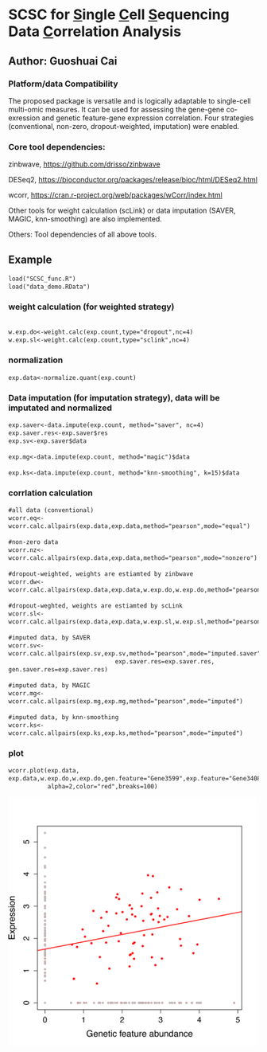 # SCSC for <ins>S</ins>ingle <ins>C</ins>ell <ins>S</ins>equencing Data <ins>C</ins>orrelation Analysis

## Author: Guoshuai Cai


### Platform/data Compatibility
The proposed package is versatile and is logically adaptable to single-cell multi-omic measures. It can be used for assessing the gene-gene co-exression and genetic feature-gene expression correlation. Four strategies (conventional, non-zero, dropout-weighted, imputation) were enabled.


### Core tool dependencies:

zinbwave, https://github.com/drisso/zinbwave

DESeq2, https://bioconductor.org/packages/release/bioc/html/DESeq2.html

wcorr, https://cran.r-project.org/web/packages/wCorr/index.html

Other tools for weight calculation (scLink) or data imputation (SAVER, MAGIC, knn-smoothing) are also implemented.

Others: Tool dependencies of all above tools.

## Example
```{r}
load("SCSC_func.R")
load("data_demo.RData")
```

### weight calculation (for weighted strategy)
```{r}

w.exp.do<-weight.calc(exp.count,type="dropout",nc=4)
w.exp.sl<-weight.calc(exp.count,type="sclink",nc=4)
```

### normalization
```{r}
exp.data<-normalize.quant(exp.count)
```

### Data imputation (for imputation strategy), data will be imputated and normalized
```{r}
exp.saver<-data.impute(exp.count, method="saver", nc=4)
exp.saver.res<-exp.saver$res
exp.sv<-exp.saver$data

exp.mg<-data.impute(exp.count, method="magic")$data

exp.ks<-data.impute(exp.count, method="knn-smoothing", k=15)$data
```

### corrlation calculation
```{r}
#all data (conventional)
wcorr.eq<-wcorr.calc.allpairs(exp.data,exp.data,method="pearson",mode="equal")

#non-zero data
wcorr.nz<-wcorr.calc.allpairs(exp.data,exp.data,method="pearson",mode="nonzero")

#dropout-weighted, weights are estiamted by zinbwave
wcorr.dw<-wcorr.calc.allpairs(exp.data,exp.data,w.exp.do,w.exp.do,method="pearson",mode="weighted",alpha=3)

#dropout-weghted, weights are estiamted by scLink
wcorr.sl<-wcorr.calc.allpairs(exp.data,exp.data,w.exp.sl,w.exp.sl,method="pearson",mode="weighted",alpha=1)

#imputed data, by SAVER
wcorr.sv<-wcorr.calc.allpairs(exp.sv,exp.sv,method="pearson",mode="imputed.saver",
                              exp.saver.res=exp.saver.res, gen.saver.res=exp.saver.res)

#imputed data, by MAGIC
wcorr.mg<-wcorr.calc.allpairs(exp.mg,exp.mg,method="pearson",mode="imputed")

#imputed data, by knn-smoothing
wcorr.ks<-wcorr.calc.allpairs(exp.ks,exp.ks,method="pearson",mode="imputed")
```

### plot
```{r}
wcorr.plot(exp.data, exp.data,w.exp.do,w.exp.do,gen.feature="Gene3599",exp.feature="Gene3408",
           alpha=2,color="red",breaks=100)
```
<img src="https://github.com/GuoshuaiCai/SCSC/blob/main/plot_demo.png" width="500" height="500">
